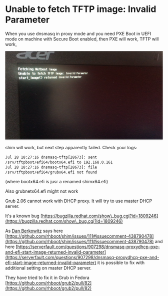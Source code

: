 # Unable to fetch TFTP image: Invalid Parameter

When you use dnsmasq in proxy mode and you need PXE Boot in UEFI mode on machine with Secure Boot enabled, then PXE will work, TFTP will work,&#x20;

![](<../.gitbook/assets/2021-08-05 13-58-47.PNG>)

shim will work, but next step apparently failed. Check your logs:

```
Jul 28 18:27:16 dnsmasq-tftp[28673]: sent /srv/tftpboot/efi64/bootx64.efi to 192.168.0.161
Jul 28 18:27:16 dnsmasq-tftp[28673]: file /srv/tftpboot/efi64/grubx64.efi not found
```

(where bootx64.efi is jusr a renamed shimx64.efi)

Also grubnetx64.efi might not work

Grub 2.06 cannot work with DHCP proxy. It will try to use master DHCP server.

It's a known bug [https://bugzilla.redhat.com/show\_bug.cgi?id=1809246](https://bugzilla.redhat.com/show\_bug.cgi?id=1809246)

As [Dan Berkowitz](https://serverfault.com/users/496361/dan-berkowitz) says here [https://github.com/rhboot/shim/issues/111#issuecomment-438790478](https://github.com/rhboot/shim/issues/111#issuecomment-438790478) and here [https://serverfault.com/questions/907298/dnsmasq-proxydhcp-pxe-and-efi-start-image-returned-invalid-parameter](https://serverfault.com/questions/907298/dnsmasq-proxydhcp-pxe-and-efi-start-image-returned-invalid-parameter) it is possible to fix with additional setting on master DHCP server.

They have tried to fix it in Grub in Fedora [https://github.com/rhboot/grub2/pull/82](https://github.com/rhboot/grub2/pull/82)
